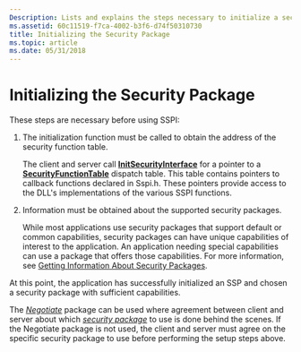 ```yaml
---
Description: Lists and explains the steps necessary to initialize a security package.
ms.assetid: 60c11519-f7ca-4002-b3f6-d74f50310730
title: Initializing the Security Package
ms.topic: article
ms.date: 05/31/2018
---
```


# Initializing the Security Package

These steps are necessary before using SSPI:

1.  The initialization function must be called to obtain the address of the security function table.

    The client and server call [**InitSecurityInterface**](/windows/desktop/api/Sspi/nf-sspi-initsecurityinterfacea) for a pointer to a [**SecurityFunctionTable**](/windows/win32/api/sspi/ns-sspi-securityfunctiontablea) dispatch table. This table contains pointers to callback functions declared in Sspi.h. These pointers provide access to the DLL's implementations of the various SSPI functions.

2.  Information must be obtained about the supported security packages.

    While most applications use security packages that support default or common capabilities, security packages can have unique capabilities of interest to the application. An application needing special capabilities can use a package that offers those capabilities. For more information, see [Getting Information About Security Packages](getting-information-about-security-packages.md).

At this point, the application has successfully initialized an SSP and chosen a security package with sufficient capabilities.

The [*Negotiate*](https://msdn.microsoft.com/en-us/library/ms721596(v=VS.85).aspx) package can be used where agreement between client and server about which [*security package*](https://msdn.microsoft.com/en-us/library/ms721625(v=VS.85).aspx) to use is done behind the scenes. If the Negotiate package is not used, the client and server must agree on the specific security package to use before performing the setup steps above.

 

 




